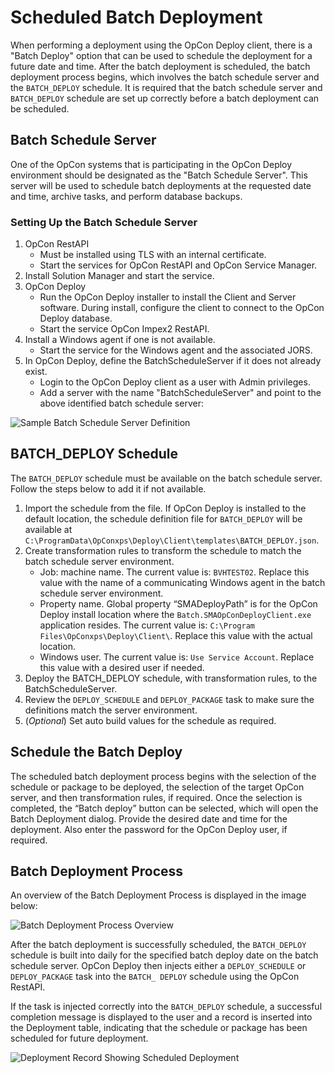 # Scheduled Batch Deployment

When performing a deployment using the OpCon Deploy client, there is a "Batch Deploy" option that can be used to schedule the deployment for a future date and time. After the batch deployment is scheduled, the batch deployment process begins, which involves the batch schedule server and the ```BATCH_DEPLOY``` schedule. It is required that the batch schedule server and ```BATCH_DEPLOY``` schedule are set up correctly before a batch deployment can be scheduled.

## Batch Schedule Server

One of the OpCon systems that is participating in the OpCon Deploy environment should be designated as the "Batch Schedule Server". This server will be used to schedule batch deployments at the requested date and time, archive tasks, and perform database backups.

### Setting Up the Batch Schedule Server

1. OpCon RestAPI
    * Must be installed using TLS with an internal certificate.
    * Start the services for OpCon RestAPI and OpCon Service Manager.
2. Install Solution Manager and start the service.
3. OpCon Deploy
    * Run the OpCon Deploy installer to install the Client and Server software. During install, configure the client to connect to the OpCon Deploy database.
    * Start the service OpCon Impex2 RestAPI.
4. Install a Windows agent if one is not available.
    * Start the service for the Windows agent and the associated JORS.
5. In OpCon Deploy, define the BatchScheduleServer if it does not already exist.
    * Login to the OpCon Deploy client as a user with Admin privileges.
    * Add a server with the name "BatchScheduleServer" and point to the above identified batch schedule server:

![Sample Batch Schedule Server Definition](/img/sample-batch-server-definition.png)

## BATCH_DEPLOY Schedule

The ```BATCH_DEPLOY``` schedule must be available on the batch schedule server. Follow the steps below to add it if not available.

1. Import the schedule from the file. If OpCon Deploy is installed to the default location, the schedule definition file for ```BATCH_DEPLOY``` will be available at ```C:\ProgramData\OpConxps\Deploy\Client\templates\BATCH_DEPLOY.json```.
2. Create transformation rules to transform the schedule to match the batch schedule server environment.
    * Job: machine name. The current value is: ```BVHTEST02```. Replace this value with the name of a communicating Windows agent in the batch schedule server environment.
    * Property name. Global property “SMADeployPath” is for the OpCon Deploy install location where the ```Batch.SMAOpConDeployClient.exe``` application resides. The current value is: ```C:\Program Files\OpConxps\Deploy\Client\```. Replace this value with the actual location.
    * Windows user. The current value is: ```Use Service Account```. Replace this value with a desired user if needed.
3. Deploy the BATCH_DEPLOY schedule, with transformation rules, to the BatchScheduleServer.
4. Review the ```DEPLOY_SCHEDULE``` and ```DEPLOY_PACKAGE``` task to make sure the definitions match the server environment.
5. (*Optional*) Set auto build values for the schedule as required.

## Schedule the Batch Deploy

The scheduled batch deployment process begins with the selection of the schedule or package to be deployed, the selection of the target OpCon server, and then transformation rules, if required. Once the selection is completed, the “Batch deploy” button can be selected, which will open the Batch Deployment dialog. Provide the desired date and time for the deployment. Also enter the password for the OpCon Deploy user, if required.

## Batch Deployment Process

An overview of the Batch Deployment Process is displayed in the image below:

![Batch Deployment Process Overview](/img/batch-deployment-process-overview.png)

After the batch deployment is successfully scheduled, the ```BATCH_DEPLOY``` schedule is built into daily for the specified batch deploy date on the batch schedule server. OpCon Deploy then injects either a ```DEPLOY_SCHEDULE``` or ```DEPLOY_PACKAGE``` task into the ```BATCH_ DEPLOY``` schedule using the OpCon RestAPI.

If the task is injected correctly into the ```BATCH_DEPLOY``` schedule, a successful completion message is displayed to the user and a record is inserted into the Deployment table, indicating that the schedule or package has been scheduled for future deployment.

![Deployment Record Showing Scheduled Deployment](/img/deployment-record-showing-deployment.png)






